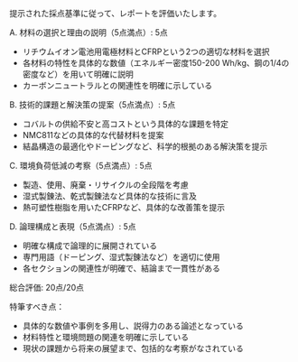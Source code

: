 提示された採点基準に従って、レポートを評価いたします。

A. 材料の選択と理由の説明（5点満点）: 5点
- リチウムイオン電池用電極材料とCFRPという2つの適切な材料を選択
- 各材料の特性を具体的な数値（エネルギー密度150-200 Wh/kg、鋼の1/4の密度など）を用いて明確に説明
- カーボンニュートラルとの関連性を明確に示している

B. 技術的課題と解決策の提案（5点満点）: 5点
- コバルトの供給不安と高コストという具体的な課題を特定
- NMC811などの具体的な代替材料を提案
- 結晶構造の最適化やドーピングなど、科学的根拠のある解決策を提示

C. 環境負荷低減の考察（5点満点）: 5点
- 製造、使用、廃棄・リサイクルの全段階を考慮
- 湿式製錬法、乾式製錬法など具体的な技術に言及
- 熱可塑性樹脂を用いたCFRPなど、具体的な改善策を提示

D. 論理構成と表現（5点満点）: 5点
- 明確な構成で論理的に展開されている
- 専門用語（ドーピング、湿式製錬法など）を適切に使用
- 各セクションの関連性が明確で、結論まで一貫性がある

総合評価: 20点/20点

特筆すべき点：
- 具体的な数値や事例を多用し、説得力のある論述となっている
- 材料特性と環境問題の関連を明確に示している
- 現状の課題から将来の展望まで、包括的な考察がなされている